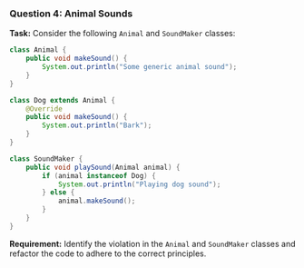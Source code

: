 ### Question 4: Animal Sounds

**Task:**
Consider the following `Animal` and `SoundMaker` classes:

```java
class Animal {
    public void makeSound() {
        System.out.println("Some generic animal sound");
    }
}

class Dog extends Animal {
    @Override
    public void makeSound() {
        System.out.println("Bark");
    }
}

class SoundMaker {
    public void playSound(Animal animal) {
        if (animal instanceof Dog) {
            System.out.println("Playing dog sound");
        } else {
            animal.makeSound();
        }
    }
}

```

**Requirement:**
Identify the violation in the `Animal` and `SoundMaker` classes and refactor the code to adhere to the correct principles.

